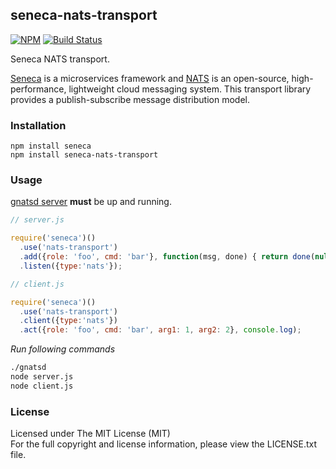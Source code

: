 ## seneca-nats-transport

[![NPM][npm-image]][npm-url] [![Build Status][travis-image]][travis-url]

Seneca NATS transport.

[Seneca](http://senecajs.org/) is a microservices framework and [NATS](http://nats.io/) is 
an open-source, high-performance, lightweight cloud messaging system. This transport library
provides a publish-subscribe message distribution model.

### Installation

```
npm install seneca
npm install seneca-nats-transport
```

### Usage

[gnatsd server](http://nats.io/download/) **must** be up and running.

```javascript
// server.js

require('seneca')()
  .use('nats-transport')
  .add({role: 'foo', cmd: 'bar'}, function(msg, done) { return done(null, msg); })
  .listen({type:'nats'});
```

```javascript
// client.js

require('seneca')()
  .use('nats-transport')
  .client({type:'nats'})
  .act({role: 'foo', cmd: 'bar', arg1: 1, arg2: 2}, console.log);
```

*Run following commands*
```bash
./gnatsd
node server.js
node client.js
```

### License

Licensed under The MIT License (MIT)  
For the full copyright and license information, please view the LICENSE.txt file.

[npm-url]: http://npmjs.org/package/seneca-nats-transport
[npm-image]: https://badge.fury.io/js/seneca-nats-transport.png

[travis-url]: https://travis-ci.org/cmfatih/seneca-nats-transport
[travis-image]: https://travis-ci.org/cmfatih/seneca-nats-transport.svg?branch=master